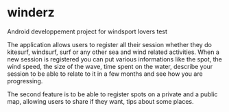 # winderz
Android developpement project for windsport lovers 
test


The application allows users to register all their session whether they do kitesurf, windsurf, surf or any other sea and wind related activities.
When a new session is registered you can put various informations like the spot, the wind speed, the size of the wave, time spent on the water, describe your session to be able to relate to it in a few months and see how you are progressing.

The second feature is to be able to register spots on a private and a public map, allowing users to share if they want, tips about some places.
